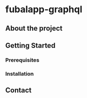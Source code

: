 # fubalapp-graphql

## About the project

## Getting Started
### Prerequisites
### Installation

## Contact

